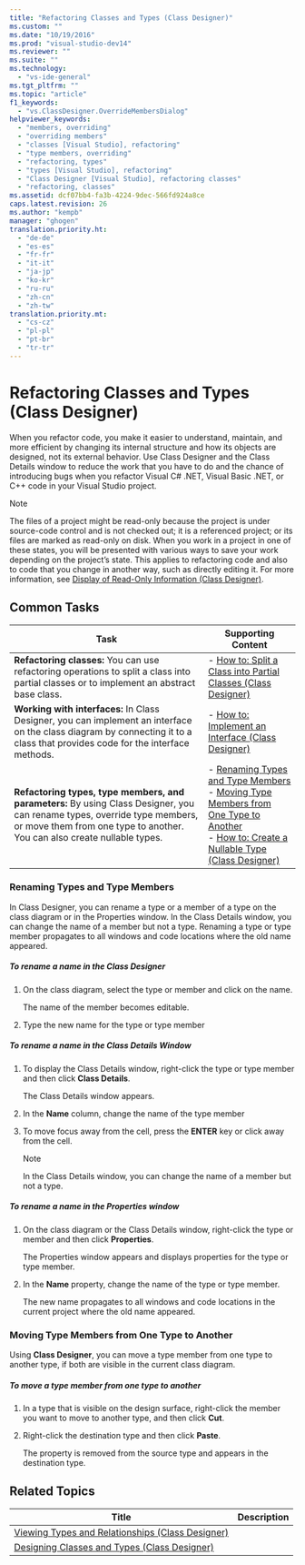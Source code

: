 ```yaml
---
title: "Refactoring Classes and Types (Class Designer)"
ms.custom: ""
ms.date: "10/19/2016"
ms.prod: "visual-studio-dev14"
ms.reviewer: ""
ms.suite: ""
ms.technology: 
  - "vs-ide-general"
ms.tgt_pltfrm: ""
ms.topic: "article"
f1_keywords: 
  - "vs.ClassDesigner.OverrideMembersDialog"
helpviewer_keywords: 
  - "members, overriding"
  - "overriding members"
  - "classes [Visual Studio], refactoring"
  - "type members, overriding"
  - "refactoring, types"
  - "types [Visual Studio], refactoring"
  - "Class Designer [Visual Studio], refactoring classes"
  - "refactoring, classes"
ms.assetid: dcf07bb4-fa3b-4224-9dec-566fd924a8ce
caps.latest.revision: 26
ms.author: "kempb"
manager: "ghogen"
translation.priority.ht: 
  - "de-de"
  - "es-es"
  - "fr-fr"
  - "it-it"
  - "ja-jp"
  - "ko-kr"
  - "ru-ru"
  - "zh-cn"
  - "zh-tw"
translation.priority.mt: 
  - "cs-cz"
  - "pl-pl"
  - "pt-br"
  - "tr-tr"
---
```

# Refactoring Classes and Types (Class Designer)
When you refactor code, you make it easier to understand, maintain, and more efficient by changing its internal structure and how its objects are designed, not its external behavior. Use Class Designer and the Class Details window to reduce the work that you have to do and the chance of introducing bugs when you refactor Visual C# .NET, Visual Basic .NET, or C++ code in your Visual Studio project.  
  
> [!NOTE]
>  The files of a project might be read-only because the project is under source-code control and is not checked out; it is a referenced project; or its files are marked as read-only on disk. When you work in a project in one of these states, you will be presented with various ways to save your work depending on the project’s state. This applies to refactoring code and also to code that you change in another way, such as directly editing it. For more information, see [Display of Read-Only Information (Class Designer)](http://msdn.microsoft.com/en-us/33e2d3a9-1668-4d10-ae56-fa09b3156e0a).  
  
## Common Tasks  
  
|Task|Supporting Content|  
|----------|------------------------|  
|**Refactoring classes:** You can use refactoring operations to split a class into partial classes or to implement an abstract base class.|-   [How to: Split a Class into Partial Classes (Class Designer)](../ide/how-to--split-a-class-into-partial-classes--class-designer-.md)|  
|**Working with interfaces:** In Class Designer, you can implement an interface on the class diagram by connecting it to a class that provides code for the interface methods.|-   [How to: Implement an Interface (Class Designer)](../ide/how-to--implement-an-interface--class-designer-.md)|  
|**Refactoring types, type members, and parameters:** By using Class Designer, you can rename types, override type members, or move them from one type to another. You can also create nullable types.|-   [Renaming Types and Type Members](../ide/refactoring-classes-and-types--class-designer-.md#RenamingTypesAndMembers)<br />-   [Moving Type Members from One Type to Another](../ide/refactoring-classes-and-types--class-designer-.md#MovingTypeMembers)<br />-   [How to: Create a Nullable Type (Class Designer)](../ide/how-to--create-a-nullable-type--class-designer-.md)|  
  
###  <a name="RenamingTypesAndMembers"></a> Renaming Types and Type Members  
 In Class Designer, you can rename a type or a member of a type on the class diagram or in the Properties window. In the Class Details window, you can change the name of a member but not a type. Renaming a type or type member propagates to all windows and code locations where the old name appeared.  
  
##### To rename a name in the Class Designer  
  
1.  On the class diagram, select the type or member and click on the name.  
  
     The name of the member becomes editable.  
  
2.  Type the new name for the type or type member  
  
##### To rename a name in the Class Details Window  
  
1.  To display the Class Details window, right-click the type or type member and then click **Class Details**.  
  
     The Class Details window appears.  
  
2.  In the **Name** column, change the name of the type member  
  
3.  To move focus away from the cell, press the **ENTER** key or click away from the cell.  
  
    > [!NOTE]
    >  In the Class Details window, you can change the name of a member but not a type.  
  
##### To rename a name in the Properties window  
  
1.  On the class diagram or the Class Details window, right-click the type or member and then click **Properties**.  
  
     The Properties window appears and displays properties for the type or type member.  
  
2.  In the **Name** property, change the name of the type or type member.  
  
     The new name propagates to all windows and code locations in the current project where the old name appeared.  
  
###  <a name="MovingTypeMembers"></a> Moving Type Members from One Type to Another  
 Using **Class Designer**, you can move a type member from one type to another type, if both are visible in the current class diagram.  
  
##### To move a type member from one type to another  
  
1.  In a type that is visible on the design surface, right-click the member you want to move to another type, and then click **Cut**.  
  
2.  Right-click the destination type and then click **Paste**.  
  
     The property is removed from the source type and appears in the destination type.  
  
## Related Topics  
  
|Title|Description|  
|-----------|-----------------|  
|[Viewing Types and Relationships (Class Designer)](../ide/viewing-types-and-relationships--class-designer-.md)||  
|[Designing Classes and Types (Class Designer)](../ide/designing-classes-and-types--class-designer-.md)||